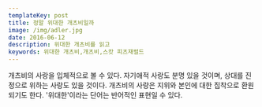 ```yaml
---
templateKey: post
title: 정말 위대한 개츠비일까
image: /img/adler.jpg
date: 2016-06-12
description: 위대한 개츠비를 읽고
keywords: 위대한 개츠비,개츠비,스캇 피츠재럴드
---
```

개츠비의 사랑을 입체적으로 볼 수 있다. 자기애적 사랑도 분명 있을 것이며, 상대를 진정으로 위하는 사랑도 있을 것이다. 개츠비의 사랑은 지위와 본인에 대한 집착으로 환원되기도 한다. '위대한'이라는 단어는 반어적인 표현일 수 있다.